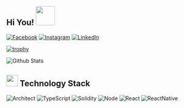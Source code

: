 
<h2>Hi You! <img src="https://media.giphy.com/media/mGcNjsfWAjY5AEZNw6/giphy.gif" width="50"></h2>

<!-- [![Hits](https://hits.seeyoufarm.com/api/count/incr/badge.svg?url=https%3A%2F%2Fgithub.com%2Fdilysngo&count_bg=%2379C83D&title_bg=%23555555&icon=&icon_color=%23E7E7E7&title=hits&edge_flat=false)](https://hits.seeyoufarm.com) -->
[![Facebook](https://img.shields.io/badge/-Facebook-1877f2?style=round-square&logo=facebook&logoColor=white&link=https://www.facebook.com/dilysngo0203)](https://www.facebook.com/dilysngo0203)
[![Instagram](https://img.shields.io/badge/-Instagram-e4405f?style=round-square&logo=instagram&logoColor=white&link=https://www.instagram.com/dilysngo)](https://www.instagram.com/dilysngo)
[![LinkedIn](https://img.shields.io/badge/-LinkedIn-0077b5?style=round-square&logo=linkedin&logoColor=white&link=https://www.linkedin.com/in/dilysngo)](https://www.linkedin.com/in/dilysngo)

[![trophy](https://github-profile-trophy.vercel.app/?username=dilysngo&column=4&no-frame=true)](https://github.com/ryo-ma/github-profile-trophy)

![Github Stats](https://github-readme-stats.vercel.app/api?username=dilysngo&show_icons=true&count_private=true&hide_border=true)

<!-- https://simpleicons.org -->
<p>
<h2><img src="https://media.giphy.com/media/WUlplcMpOCEmTGBtBW/giphy.gif" width="30"> Technology Stack</h2>

![Architect](https://img.shields.io/badge/-Architect-3955a3?style=for-the-badge&logo=microsoft%20visio&logoColor=fff)
![TypeScript](https://img.shields.io/badge/-TypeScript-007acc?style=for-the-badge&logo=typescript&logoColor=fff)
![Solidity](https://img.shields.io/badge/-Solidity-007acc?style=for-the-badge&logo=solidity&logoColor=fff)
![Node](https://img.shields.io/badge/-Node-007acc?style=for-the-badge&logo=node&logoColor=fff)
![React](https://img.shields.io/badge/-React-007acc?style=for-the-badge&logo=react&logoColor=fff)
![ReactNative](https://img.shields.io/badge/-ReactNative-007acc?style=for-the-badge&logo=reactnative&logoColor=fff)
<!-- ![Rust](https://img.shields.io/badge/-Rust-000000?style=for-the-badge&logo=rust&logoColor=fff) -->
